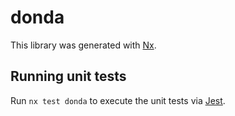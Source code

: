 # donda

This library was generated with [Nx](https://nx.dev).

## Running unit tests

Run `nx test donda` to execute the unit tests via [Jest](https://jestjs.io).
